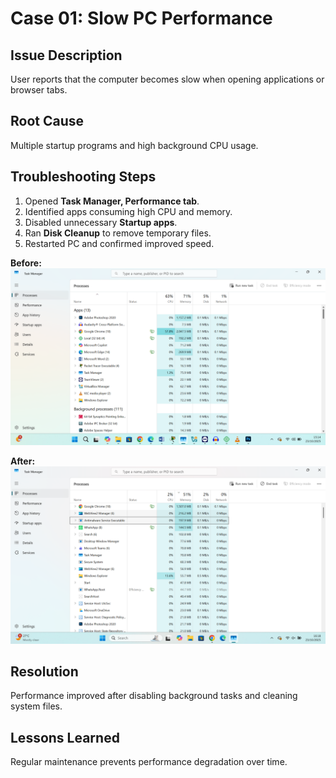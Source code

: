 # Case 01: Slow PC Performance

## Issue Description
User reports that the computer becomes slow when opening applications or browser tabs.

## Root Cause
Multiple startup programs and high background CPU usage.

## Troubleshooting Steps
1. Opened **Task Manager, Performance tab**.  
2. Identified apps consuming high CPU and memory.  
3. Disabled unnecessary **Startup apps**.  
4. Ran **Disk Cleanup** to remove temporary files.  
5. Restarted PC and confirmed improved speed.

 **Before:**  
![High CPU usage](https://github.com/Binali2142/Windows-Troubleshooting-Lab/blob/main/Case_01_Slow_PC_Performance/01_Taskbar_before.png)

 **After:**  
![Improved performance](https://github.com/Binali2142/Windows-Troubleshooting-Lab/blob/main/Case_01_Slow_PC_Performance/02_Taskbar_after.png)

## Resolution
Performance improved after disabling background tasks and cleaning system files.

## Lessons Learned
Regular maintenance prevents performance degradation over time.
